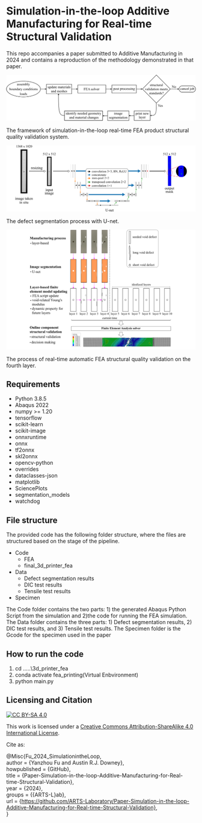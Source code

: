 # Simulation-in-the-loop Additive Manufacturing for Real-time Structural Validation

This repo accompanies a paper submitted to Additive Manufacturing in 2024 and contains a reproduction of the methodology demonstrated in that paper.

<p align="center">
<img src="figures/simulation_in_the_loop.png" alt="framework of simulation-in-the-loop " width="600"/>

The framework of simulation-in-the-loop real-time FEA product structural quality validation system.
</p>

<p align="center">
<img src="figures/image_segmentation.png" alt="defect segmentation" width="600"/>

The defect segmentation process with U-net.
</p>

<p align="center">
<img src="figures/architecture.png" alt="process of real-time automatic FEA structural quality validation" width="600"/>

The process of real-time automatic FEA structural quality validation on the fourth layer.
</p>

## Requirements
* Python 3.8.5
* Abaqus 2022
* numpy >= 1.20
* tensorflow
* scikit-learn
* scikit-image
* onnxruntime
* onnx
* tf2onnx
* skl2onnx
* opencv-python
* overrides
* dataclasses-json
* matplotlib
* SciencePlots
* segmentation_models
* watchdog

## File structure
The provided code has the following folder structure, where the files are structured based on the stage of the pipeline. 

- Code
    - FEA
	- final_3d_printer_fea
- Data
    - Defect segmentation results
	- DIC test results
	- Tensile test results
- Specimen


The Code folder contains the two parts: 1) the generated Abaqus Python Script from the simulation and 2)the code for running the FEA simulation.
The Data folder contains the three parts: 1) Defect segmentation results, 2) DIC test results, and 3) Tensile test results.
The Specimen folder is the Gcode for the specimen used in the paper



## How to run the code
1. cd .....\3d_printer_fea
2. conda activate fea_printing(Virtual Enbvironment)  
3. python main.py



## Licensing and Citation

[![CC BY-SA 4.0][cc-by-sa-shield]][cc-by-sa]

This work is licensed under a
[Creative Commons Attribution-ShareAlike 4.0 International License][cc-by-sa].

[cc-by-sa]: http://creativecommons.org/licenses/by-sa/4.0/
[cc-by-sa-image]: https://licensebuttons.net/l/by-sa/4.0/88x31.png
[cc-by-sa-shield]: https://img.shields.io/badge/License-CC%20BY--SA%204.0-lightgrey.svg


Cite as:

@Misc{Fu_2024_SimulationintheLoop,   
  author = {Yanzhou Fu and Austin R.J. Downey},   
  howpublished = {GitHub},  
  title  = {Paper-Simulation-in-the-loop-Additive-Manufacturing-for-Real-time-Structural-Validation},   
  year   = {2024},  
  groups = {{ARTS-L}ab},    
  url    = {https://github.com/ARTS-Laboratory/Paper-Simulation-in-the-loop-Additive-Manufacturing-for-Real-time-Structural-Validation},    
}
